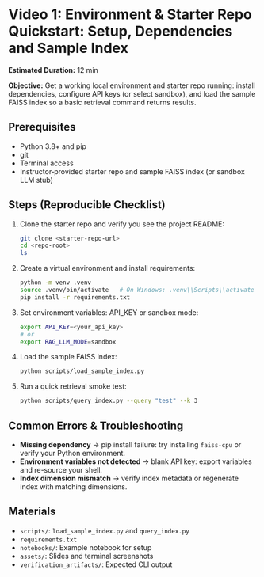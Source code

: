 # Video 1: Environment & Starter Repo Quickstart: Setup, Dependencies and Sample Index

**Estimated Duration:** 12 min

**Objective:**
Get a working local environment and starter repo running: install dependencies, configure API keys (or select sandbox), and load the sample FAISS index so a basic retrieval command returns results.

## Prerequisites

- Python 3.8+ and pip
- git
- Terminal access
- Instructor‑provided starter repo and sample FAISS index (or sandbox LLM stub)

## Steps (Reproducible Checklist)

1. Clone the starter repo and verify you see the project README:
   ```bash
   git clone <starter-repo-url>
   cd <repo-root>
   ls
   ```
2. Create a virtual environment and install requirements:
   ```bash
   python -m venv .venv
   source .venv/bin/activate   # On Windows: .venv\\Scripts\\activate
   pip install -r requirements.txt
   ```
3. Set environment variables: API_KEY or sandbox mode:
   ```bash
   export API_KEY=<your_api_key>
   # or
   export RAG_LLM_MODE=sandbox
   ```
4. Load the sample FAISS index:
   ```bash
   python scripts/load_sample_index.py
   ```
5. Run a quick retrieval smoke test:
   ```bash
   python scripts/query_index.py --query "test" --k 3
   ```

## Common Errors & Troubleshooting

- **Missing dependency** → pip install failure: try installing `faiss-cpu` or verify your Python environment.
- **Environment variables not detected** → blank API key: export variables and re-source your shell.
- **Index dimension mismatch** → verify index metadata or regenerate index with matching dimensions.

## Materials

- `scripts/`: `load_sample_index.py` and `query_index.py`
- `requirements.txt`
- `notebooks/`: Example notebook for setup
- `assets/`: Slides and terminal screenshots
- `verification_artifacts/`: Expected CLI output
